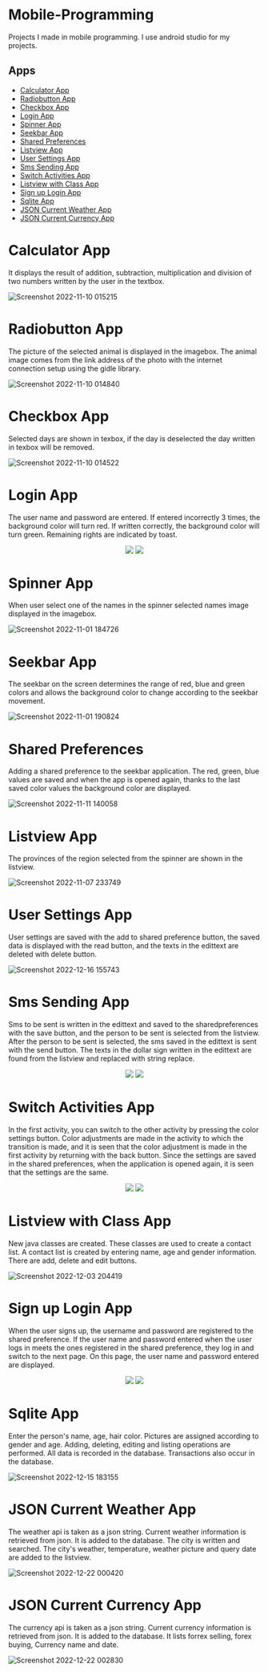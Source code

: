 # Mobile-Programming
Projects I made in mobile programming. I use android studio for my projects.

## Apps
- [Calculator App](#calculator-app)
- [Radiobutton App](#radiobutton-app)
- [Checkbox App](#checkbox-app)
- [Login App](#login-app)
- [Spinner App](#spinner-app)
- [Seekbar App](#seekbar-app)
- [Shared Preferences](#shared-preferences)
- [Listview App](#listview-app)
- [User Settings App](#user-settings-app)
- [Sms Sending App](#sms-sending-app)
- [Switch Activities App](#switch-activities-app)
- [Listview with Class App](#listview-with-class-app)
- [Sign up Login App](#sign-up-login-app)
- [Sqlite App](#sqlite-app)
- [JSON Current Weather App](#json-current-weather-app)
- [JSON Current Currency App](#json-current-currency-app)

# Calculator App
It displays the result of addition, subtraction, multiplication and division of two numbers written by the user in the textbox.

![Screenshot 2022-11-10 015215](https://user-images.githubusercontent.com/102357822/200959412-cd4aa670-fca4-4a36-a6dd-52d88b359ff9.png)



# Radiobutton App
The picture of the selected animal is displayed in the imagebox. The animal image comes from the link address of the photo with the internet connection setup using the gidle library.

![Screenshot 2022-11-10 014840](https://user-images.githubusercontent.com/102357822/200958951-91a75ecf-5800-4000-8b13-72a515e55625.png)



# Checkbox App
Selected days are shown in texbox, if the day is deselected the day written in texbox will be removed.

![Screenshot 2022-11-10 014522](https://user-images.githubusercontent.com/102357822/200958494-2737d477-24e8-4977-9b7a-4118e8cc2a84.png)



# Login App
The user name and password are entered. If entered incorrectly 3 times, the background color will turn red. If written correctly, the background color will turn green. Remaining rights are indicated by toast.


<p align="middle">
  <img src="https://user-images.githubusercontent.com/102357822/201326044-6860b0d2-84ad-4e67-914c-507849719f81.png"/>
  <img src="https://user-images.githubusercontent.com/102357822/201326056-24e07ccb-7783-49e5-8329-a0a805f7820d.png"/>
</p>

# Spinner App
When user select one of the names in the spinner selected names image displayed in the imagebox.

![Screenshot 2022-11-01 184726](https://user-images.githubusercontent.com/102357822/199558936-983aa1d3-ec55-4e78-837c-32964e512e65.png)



# Seekbar App
The seekbar on the screen determines the range of red, blue and green colors and allows the background color to change according to the seekbar movement.

![Screenshot 2022-11-01 190824](https://user-images.githubusercontent.com/102357822/199559020-5dfec4fb-20cb-4fd0-8068-39f8fa7a2335.png)



# Shared Preferences
Adding a shared preference to the seekbar application. The red, green, blue values are saved and when the app is opened again, thanks to the last saved color values the background color are displayed.

![Screenshot 2022-11-11 140058](https://user-images.githubusercontent.com/102357822/201327040-961be504-9e43-4b1b-a4e1-fbfbe19e81e1.png)



# Listview App
The provinces of the region selected from the spinner are shown in the listview.

![Screenshot 2022-11-07 233749](https://user-images.githubusercontent.com/102357822/200410486-7b03b3a5-04aa-485b-b364-40f1775fdf80.png)



# User Settings App
User settings are saved with the add to shared preference button, the saved data is displayed with the read button, and the texts in the edittext are deleted with delete button.

![Screenshot 2022-12-16 155743](https://user-images.githubusercontent.com/102357822/208103491-4a03787a-b8f9-444d-824b-5625e0db6af5.png)


# Sms Sending App
Sms to be sent is written in the edittext and saved to the sharedpreferences with the save button, and the person to be sent is selected from the listview. After the person to be sent is selected, the sms saved in the edittext is sent with the send button. The texts in the dollar sign written in the edittext are found from the listview and replaced with string replace.

<p align="middle">
  <img src="https://user-images.githubusercontent.com/102357822/200911505-ba2d75d2-a058-48be-abd2-45e04d3cafb8.png"/>
  <img src="https://user-images.githubusercontent.com/102357822/200911526-b89e346e-3b30-4315-96e8-7d9f2eba059a.png"/>
</p>


# Switch Activities App
In the first activity, you can switch to the other activity by pressing the color settings button. Color adjustments are made in the activity to which the transition is made, and it is seen that the color adjustment is made in the first activity by returning with the back button. Since the settings are saved in the shared preferences, when the application is opened again, it is seen that the settings are the same.

<p align="middle">
  <img src="https://user-images.githubusercontent.com/102357822/205444651-bc2c25fe-a559-4f0d-90fa-398b5e91c1c4.png"/>
  <img src="https://user-images.githubusercontent.com/102357822/205444654-fe1d0d57-03cd-4d31-80d4-34a4e0e70b11.png"/>
</p>

# Listview with Class App
New java classes are created. These classes are used to create a contact list. A contact list is created by entering name, age and gender information. There are add, delete and edit buttons. 

![Screenshot 2022-12-03 204419](https://user-images.githubusercontent.com/102357822/205455024-344c3568-a67f-4bfc-9baa-72d91d707990.png)

# Sign up Login App
When the user signs up, the username and password are registered to the shared preference. If the user name and password entered when the user logs in meets the ones registered in the shared preference, they log in and switch to the next page. On this page, the user name and password entered are displayed.

<p align="middle">
  <img src="https://user-images.githubusercontent.com/102357822/206709348-99b8c23b-4dcc-469b-8b9a-66973b66fc43.png"/>
  <img src="https://user-images.githubusercontent.com/102357822/206709359-6b7c55b9-5230-4a80-b71c-92e15984c6fa.png"/>
</p>

# Sqlite App
Enter the person's name, age, hair color. Pictures are assigned according to gender and age. Adding, deleting, editing and listing operations are performed. All data is recorded in the database. Transactions also occur in the database.

![Screenshot 2022-12-15 183155](https://user-images.githubusercontent.com/102357822/207904117-f74c7086-71ba-4435-8f1d-09243c2c194c.png)


# JSON Current Weather App
The weather api is taken as a json string. Current weather information is retrieved from json. It is added to the database. The city is written and searched. The city's weather, temperature, weather picture and query date are added to the listview.

![Screenshot 2022-12-22 000420](https://user-images.githubusercontent.com/102357822/209002512-c226eb89-d0ec-4a9f-8f4b-258a6bd2b924.png)


# JSON Current Currency App
The currency api is taken as a json string. Current currency information is retrieved from json. It is added to the database. It lists forrex selling, forex buying, Currency name and date.

![Screenshot 2022-12-22 002830](https://user-images.githubusercontent.com/102357822/209005801-0c11bdf1-fa2a-4be5-b2e1-5848028ac89f.png)
